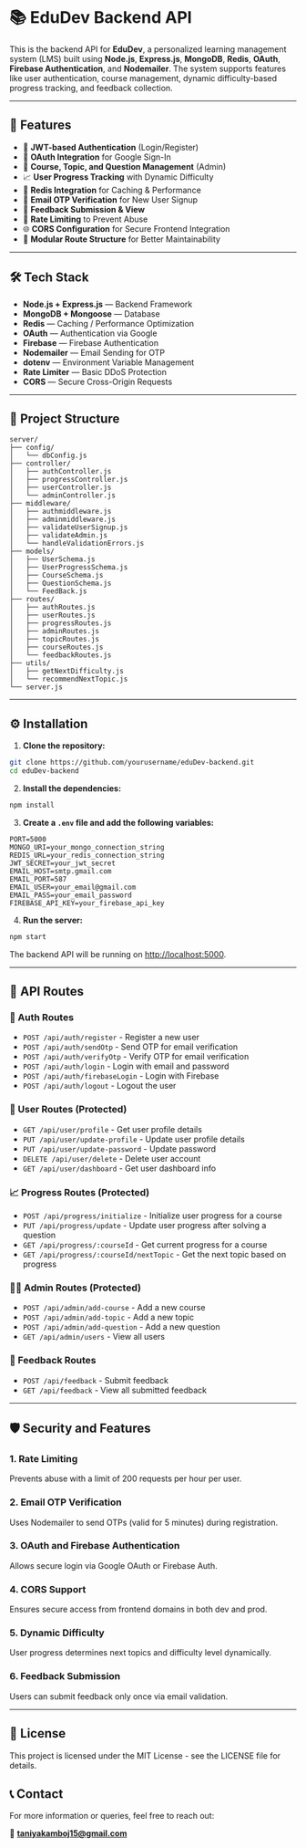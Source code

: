 # 📚 EduDev Backend API

This is the backend API for **EduDev**, a personalized learning management system (LMS) built using **Node.js**, **Express.js**, **MongoDB**, **Redis**, **OAuth**, **Firebase Authentication**, and **Nodemailer**. The system supports features like user authentication, course management, dynamic difficulty-based progress tracking, and feedback collection.

---

## 🚀 Features

- 🔐 **JWT-based Authentication** (Login/Register)
- 🔑 **OAuth Integration** for Google Sign-In
- 📘 **Course, Topic, and Question Management** (Admin)
- 📈 **User Progress Tracking** with Dynamic Difficulty
- 🧠 **Redis Integration** for Caching & Performance
- 📧 **Email OTP Verification** for New User Signup
- 💬 **Feedback Submission & View**
- 🧪 **Rate Limiting** to Prevent Abuse
- 🌐 **CORS Configuration** for Secure Frontend Integration
- 📂 **Modular Route Structure** for Better Maintainability

---

## 🛠️ Tech Stack

- **Node.js + Express.js** — Backend Framework
- **MongoDB + Mongoose** — Database
- **Redis** — Caching / Performance Optimization
- **OAuth** — Authentication via Google
- **Firebase** — Firebase Authentication
- **Nodemailer** — Email Sending for OTP
- **dotenv** — Environment Variable Management
- **Rate Limiter** — Basic DDoS Protection
- **CORS** — Secure Cross-Origin Requests

---

## 📁 Project Structure

```
server/
├── config/
│   └── dbConfig.js
├── controller/
│   ├── authController.js
│   ├── progressController.js
│   ├── userController.js
│   └── adminController.js
├── middleware/
│   ├── authmiddleware.js
│   ├── adminmiddleware.js
│   ├── validateUserSignup.js
│   ├── validateAdmin.js
│   └── handleValidationErrors.js
├── models/
│   ├── UserSchema.js
│   ├── UserProgressSchema.js
│   ├── CourseSchema.js
│   ├── QuestionSchema.js
│   └── FeedBack.js
├── routes/
│   ├── authRoutes.js
│   ├── userRoutes.js
│   ├── progressRoutes.js
│   ├── adminRoutes.js
│   ├── topicRoutes.js
│   ├── courseRoutes.js
│   └── feedbackRoutes.js
├── utils/
│   ├── getNextDifficulty.js
│   └── recommendNextTopic.js
└── server.js
```

---

## ⚙️ Installation

1. **Clone the repository:**

```bash
git clone https://github.com/yourusername/eduDev-backend.git
cd eduDev-backend
```

2. **Install the dependencies:**

```bash
npm install
```

3. **Create a `.env` file and add the following variables:**

```env
PORT=5000
MONGO_URI=your_mongo_connection_string
REDIS_URL=your_redis_connection_string
JWT_SECRET=your_jwt_secret
EMAIL_HOST=smtp.gmail.com
EMAIL_PORT=587
EMAIL_USER=your_email@gmail.com
EMAIL_PASS=your_email_password
FIREBASE_API_KEY=your_firebase_api_key
```

4. **Run the server:**

```bash
npm start
```

The backend API will be running on [http://localhost:5000](http://localhost:5000).

---

## 🚨 API Routes

### 🔐 Auth Routes

- `POST /api/auth/register` - Register a new user
- `POST /api/auth/sendOtp` - Send OTP for email verification
- `POST /api/auth/verifyOtp` - Verify OTP for email verification
- `POST /api/auth/login` - Login with email and password
- `POST /api/auth/firebaseLogin` - Login with Firebase
- `POST /api/auth/logout` - Logout the user

### 👤 User Routes (Protected)

- `GET /api/user/profile` - Get user profile details
- `PUT /api/user/update-profile` - Update user profile details
- `PUT /api/user/update-password` - Update password
- `DELETE /api/user/delete` - Delete user account
- `GET /api/user/dashboard` - Get user dashboard info

### 📈 Progress Routes (Protected)

- `POST /api/progress/initialize` - Initialize user progress for a course
- `PUT /api/progress/update` - Update user progress after solving a question
- `GET /api/progress/:courseId` - Get current progress for a course
- `GET /api/progress/:courseId/nextTopic` - Get the next topic based on progress

### 🧑‍🏫 Admin Routes (Protected)

- `POST /api/admin/add-course` - Add a new course
- `POST /api/admin/add-topic` - Add a new topic
- `POST /api/admin/add-question` - Add a new question
- `GET /api/admin/users` - View all users

### 💬 Feedback Routes

- `POST /api/feedback` - Submit feedback
- `GET /api/feedback` - View all submitted feedback

---

## 🛡️ Security and Features

### 1. Rate Limiting
Prevents abuse with a limit of 200 requests per hour per user.

### 2. Email OTP Verification
Uses Nodemailer to send OTPs (valid for 5 minutes) during registration.

### 3. OAuth and Firebase Authentication
Allows secure login via Google OAuth or Firebase Auth.

### 4. CORS Support
Ensures secure access from frontend domains in both dev and prod.

### 5. Dynamic Difficulty
User progress determines next topics and difficulty level dynamically.

### 6. Feedback Submission
Users can submit feedback only once via email validation.

---

## 📝 License
This project is licensed under the MIT License - see the LICENSE file for details.

## 📞 Contact
For more information or queries, feel free to reach out:

📧 **taniyakamboj15@gmail.com**

